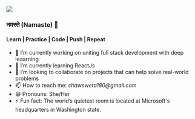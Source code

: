![](https://komarev.com/ghpvc/?username=swetshaw&style=plastic&color=blueviolet)

### नमस्ते (Namaste) 🙏

#### Learn | Practice | Code | Push | Repeat

<!--
**swetshaw/swetshaw** is a ✨ _special_ ✨ repository because its `README.md` (this file) appears on your GitHub profile.
- 🤔 I’m looking for help with ...
- 💬 Ask me about ...
-->


- 🔭 I’m currently working on uniting full stack development with deep leaarning
- 🌱 I’m currently learning ReactJs
- 👯 I’m looking to collaborate on projects that can help solve real-world problems
- 📫 How to reach me: _shawsweta180@gmail.com_
- 😄 Pronouns: She/Her
- ⚡ Fun fact: The world’s quietest room is located at Microsoft's headquarters in Washington state.

